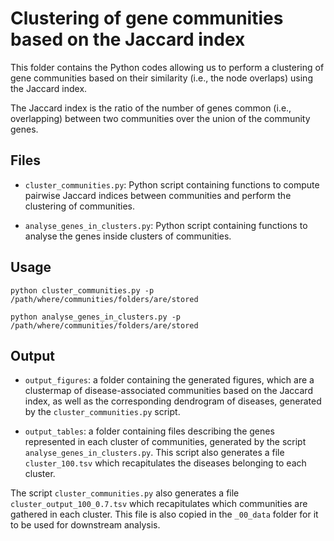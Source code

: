 # Clustering of gene communities based on the Jaccard index

This folder contains the Python codes allowing us to perform a clustering of gene communities based on their similarity (i.e., the node overlaps) using the Jaccard index.

The Jaccard index is the ratio of the number of genes common (i.e., overlapping) between two communities over the union of the community genes.

## Files

* ```cluster_communities.py```: Python script containing functions to compute pairwise Jaccard indices between communities and perform the clustering of communities.

* ```analyse_genes_in_clusters.py```: Python script containing functions to analyse the genes inside clusters of communities.

## Usage

    python cluster_communities.py -p /path/where/communities/folders/are/stored

    python analyse_genes_in_clusters.py -p /path/where/communities/folders/are/stored

## Output

* ```output_figures```: a folder containing the generated figures, which are a clustermap of disease-associated communities based on the Jaccard index, as well as the corresponding dendrogram of diseases, generated by the ```cluster_communities.py``` script.

* ```output_tables```: a folder containing files describing the genes represented in each cluster of communities, generated by the script ```analyse_genes_in_clusters.py```. This script also generates a file ```cluster_100.tsv``` which recapitulates the diseases belonging to each cluster.

The script ```cluster_communities.py``` also generates a file ```cluster_output_100_0.7.tsv``` which recapitulates which communities are gathered in each cluster. This file is also copied in the ```_00_data``` folder for it to be used for downstream analysis. 
